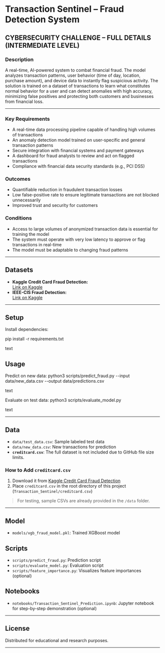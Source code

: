 # Transaction Sentinel – Fraud Detection System

## CYBERSECURITY CHALLENGE – FULL DETAILS (INTERMEDIATE LEVEL)

### Description

A real-time, AI-powered system to combat financial fraud. The model analyzes transaction patterns, user behavior (time of day, location, purchase amount), and device data to instantly flag suspicious activity. The solution is trained on a dataset of transactions to learn what constitutes normal behavior for a user and can detect anomalies with high accuracy, minimizing false positives and protecting both customers and businesses from financial loss.

---

### Key Requirements

- A real-time data processing pipeline capable of handling high volumes of transactions
- An anomaly detection model trained on user-specific and general transaction patterns
- Secure integration with financial systems and payment gateways
- A dashboard for fraud analysts to review and act on flagged transactions
- Compliance with financial data security standards (e.g., PCI DSS)

### Outcomes

- Quantifiable reduction in fraudulent transaction losses
- Low false-positive rate to ensure legitimate transactions are not blocked unnecessarily
- Improved trust and security for customers

### Conditions

- Access to large volumes of anonymized transaction data is essential for training the model
- The system must operate with very low latency to approve or flag transactions in real-time
- The model must be adaptable to changing fraud patterns

---

## Datasets

- **Kaggle Credit Card Fraud Detection:**  
  [Link on Kaggle](https://www.kaggle.com/datasets/mlg-ulb/creditcardfraud)
- **IEEE-CIS Fraud Detection:**  
  [Link on Kaggle](https://www.kaggle.com/c/ieee-fraud-detection)

---

## Setup

Install dependencies:

pip install -r requirements.txt

text

## Usage

Predict on new data:
python3 scripts/predict_fraud.py --input data/new_data.csv --output data/predictions.csv

text

Evaluate on test data:
python3 scripts/evaluate_model.py

text

---

## Data

- `data/test_data.csv`: Sample labeled test data
- `data/new_data.csv`: New transactions for prediction
- **`creditcard.csv`**: The full dataset is not included due to GitHub file size limits.

### How to Add `creditcard.csv`

1. Download it from [Kaggle Credit Card Fraud Detection](https://www.kaggle.com/datasets/mlg-ulb/creditcardfraud)
2. Place `creditcard.csv` in the root directory of this project (`Transaction_Sentinel/creditcard.csv`)

> For testing, sample CSVs are already provided in the `/data` folder.

---

## Model

- `models/xgb_fraud_model.pkl`: Trained XGBoost model

## Scripts

- `scripts/predict_fraud.py`: Prediction script
- `scripts/evaluate_model.py`: Evaluation script
- `scripts/feature_importance.py`: Visualizes feature importances (optional)

## Notebooks

- `notebooks/Transaction_Sentinel_Prediction.ipynb`: Jupyter notebook for step-by-step demonstration (optional)

---

## License

Distributed for educational and research purposes.

---
